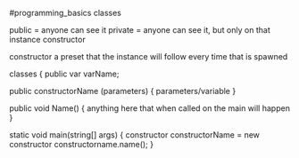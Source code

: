 #programming_basics 
        classes

public = anyone can see it
private = anyone can see it, but only on that instance
    constructor

constructor a preset that the instance will follow every 
time that is spawned



classes
{
    public var varName;


public constructorName (parameters)
{
    parameters/variable
}

public void Name()
{
    anything here that when called on the main will happen
}

static  void main(string[] args)
{
constructor constructorName = new constructor
constructorname.name();
}